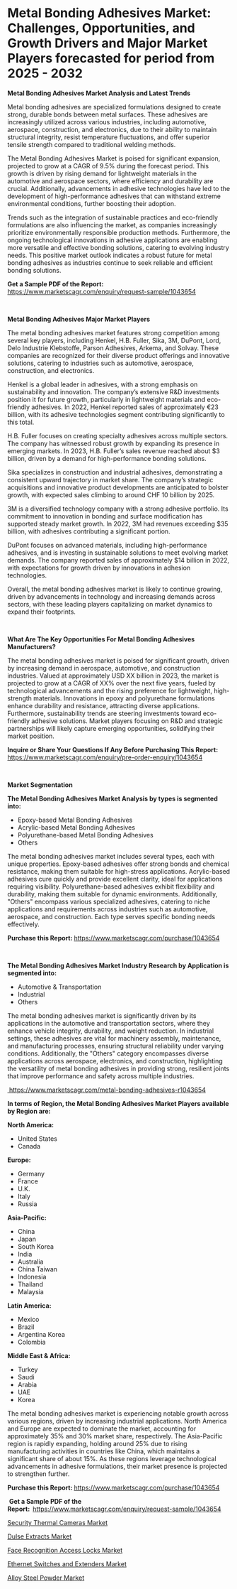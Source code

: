 <p><h1>Metal Bonding Adhesives Market: Challenges, Opportunities, and Growth Drivers and Major Market Players forecasted for period from 2025 - 2032</h1></p><p><strong>Metal Bonding Adhesives Market Analysis and Latest Trends</strong></p>
<p><p>Metal bonding adhesives are specialized formulations designed to create strong, durable bonds between metal surfaces. These adhesives are increasingly utilized across various industries, including automotive, aerospace, construction, and electronics, due to their ability to maintain structural integrity, resist temperature fluctuations, and offer superior tensile strength compared to traditional welding methods. </p><p>The Metal Bonding Adhesives Market is poised for significant expansion, projected to grow at a CAGR of 9.5% during the forecast period. This growth is driven by rising demand for lightweight materials in the automotive and aerospace sectors, where efficiency and durability are crucial. Additionally, advancements in adhesive technologies have led to the development of high-performance adhesives that can withstand extreme environmental conditions, further boosting their adoption. </p><p>Trends such as the integration of sustainable practices and eco-friendly formulations are also influencing the market, as companies increasingly prioritize environmentally responsible production methods. Furthermore, the ongoing technological innovations in adhesive applications are enabling more versatile and effective bonding solutions, catering to evolving industry needs. This positive market outlook indicates a robust future for metal bonding adhesives as industries continue to seek reliable and efficient bonding solutions.</p></p>
<p><strong>Get a Sample PDF of the Report:&nbsp;</strong> <a href="https://www.marketscagr.com/enquiry/request-sample/1043654?utm_campaign=2241&utm_medium=2&utm_source=Github&utm_content=ia&utm_term=31012025&utm_id=metal-bonding-adhesives">https://www.marketscagr.com/enquiry/request-sample/1043654</a></p>
<p>&nbsp;</p>
<p><strong>Metal Bonding Adhesives Major Market Players</strong></p>
<p><p>The metal bonding adhesives market features strong competition among several key players, including Henkel, H.B. Fuller, Sika, 3M, DuPont, Lord, Delo Industrie Klebstoffe, Parson Adhesives, Arkema, and Solvay. These companies are recognized for their diverse product offerings and innovative solutions, catering to industries such as automotive, aerospace, construction, and electronics.</p><p>Henkel is a global leader in adhesives, with a strong emphasis on sustainability and innovation. The company’s extensive R&D investments position it for future growth, particularly in lightweight materials and eco-friendly adhesives. In 2022, Henkel reported sales of approximately €23 billion, with its adhesive technologies segment contributing significantly to this total.</p><p>H.B. Fuller focuses on creating specialty adhesives across multiple sectors. The company has witnessed robust growth by expanding its presence in emerging markets. In 2023, H.B. Fuller’s sales revenue reached about $3 billion, driven by a demand for high-performance bonding solutions.</p><p>Sika specializes in construction and industrial adhesives, demonstrating a consistent upward trajectory in market share. The company’s strategic acquisitions and innovative product developments are anticipated to bolster growth, with expected sales climbing to around CHF 10 billion by 2025.</p><p>3M is a diversified technology company with a strong adhesive portfolio. Its commitment to innovation in bonding and surface modification has supported steady market growth. In 2022, 3M had revenues exceeding $35 billion, with adhesives contributing a significant portion.</p><p>DuPont focuses on advanced materials, including high-performance adhesives, and is investing in sustainable solutions to meet evolving market demands. The company reported sales of approximately $14 billion in 2022, with expectations for growth driven by innovations in adhesion technologies.</p><p>Overall, the metal bonding adhesives market is likely to continue growing, driven by advancements in technology and increasing demands across sectors, with these leading players capitalizing on market dynamics to expand their footprints.</p></p>
<p>&nbsp;</p>
<p><strong>What Are The Key Opportunities For Metal Bonding Adhesives Manufacturers?</strong></p>
<p><p>The metal bonding adhesives market is poised for significant growth, driven by increasing demand in aerospace, automotive, and construction industries. Valued at approximately USD XX billion in 2023, the market is projected to grow at a CAGR of XX% over the next five years, fueled by technological advancements and the rising preference for lightweight, high-strength materials. Innovations in epoxy and polyurethane formulations enhance durability and resistance, attracting diverse applications. Furthermore, sustainability trends are steering investments toward eco-friendly adhesive solutions. Market players focusing on R&D and strategic partnerships will likely capture emerging opportunities, solidifying their market position.</p></p>
<p><strong>Inquire or Share Your Questions If Any Before Purchasing This Report:</strong> <a href="https://www.marketscagr.com/enquiry/pre-order-enquiry/1043654?utm_campaign=2241&utm_medium=2&utm_source=Github&utm_content=ia&utm_term=31012025&utm_id=metal-bonding-adhesives">https://www.marketscagr.com/enquiry/pre-order-enquiry/1043654</a></p>
<p>&nbsp;</p>
<p><strong>Market Segmentation</strong></p>
<p><strong>The Metal Bonding Adhesives Market Analysis by types is segmented into:</strong></p>
<p><ul><li>Epoxy-based Metal Bonding Adhesives</li><li>Acrylic-based Metal Bonding Adhesives</li><li>Polyurethane-based Metal Bonding Adhesives</li><li>Others</li></ul></p>
<p><p>The metal bonding adhesives market includes several types, each with unique properties. Epoxy-based adhesives offer strong bonds and chemical resistance, making them suitable for high-stress applications. Acrylic-based adhesives cure quickly and provide excellent clarity, ideal for applications requiring visibility. Polyurethane-based adhesives exhibit flexibility and durability, making them suitable for dynamic environments. Additionally, "Others" encompass various specialized adhesives, catering to niche applications and requirements across industries such as automotive, aerospace, and construction. Each type serves specific bonding needs effectively.</p></p>
<p><strong>Purchase this Report:&nbsp;</strong><a href="https://www.marketscagr.com/purchase/1043654?utm_campaign=2241&utm_medium=2&utm_source=Github&utm_content=ia&utm_term=31012025&utm_id=metal-bonding-adhesives">https://www.marketscagr.com/purchase/1043654</a></p>
<p>&nbsp;</p>
<p><strong>The Metal Bonding Adhesives Market Industry Research by Application is segmented into:</strong></p>
<p><ul><li>Automotive & Transportation</li><li>Industrial</li><li>Others</li></ul></p>
<p><p>The metal bonding adhesives market is significantly driven by its applications in the automotive and transportation sectors, where they enhance vehicle integrity, durability, and weight reduction. In industrial settings, these adhesives are vital for machinery assembly, maintenance, and manufacturing processes, ensuring structural reliability under varying conditions. Additionally, the "Others" category encompasses diverse applications across aerospace, electronics, and construction, highlighting the versatility of metal bonding adhesives in providing strong, resilient joints that improve performance and safety across multiple industries.</p></p>
<p><a href="https://www.marketscagr.com/metal-bonding-adhesives-r1043654?utm_campaign=2241&utm_medium=2&utm_source=Github&utm_content=ia&utm_term=31012025&utm_id=metal-bonding-adhesives">&nbsp;https://www.marketscagr.com/metal-bonding-adhesives-r1043654</a></p>
<p><strong>In terms of Region, the Metal Bonding Adhesives Market Players available by Region are:</strong></p>
<p>
    <p> <strong> North America: </strong>
        <ul>
            <li>United States</li>
            <li>Canada</li>
        </ul>
        </p> 
    <p> <strong> Europe: </strong>
        <ul>
            <li>Germany</li>
            <li>France</li>
            <li>U.K.</li>
            <li>Italy</li>
            <li>Russia</li>
        </ul>
        </p> 
    <p> <strong> Asia-Pacific: </strong>
        <ul>
            <li>China</li>
            <li>Japan</li>
            <li>South Korea</li>
            <li>India</li>
            <li>Australia</li>
            <li>China Taiwan</li>
            <li>Indonesia</li>
            <li>Thailand</li>
            <li>Malaysia</li>
        </ul>
        </p> 
    <p> <strong> Latin America: </strong>
        <ul>
            <li>Mexico</li>
            <li>Brazil</li>
            <li>Argentina Korea</li>
            <li>Colombia</li>
        </ul>
        </p> 
    <p> <strong> Middle East & Africa: </strong>
        <ul>
            <li>Turkey</li>
            <li>Saudi</li>
            <li>Arabia</li>
            <li>UAE</li>
            <li>Korea</li>
        </ul>
    </p>
    </p>
<p><p>The metal bonding adhesives market is experiencing notable growth across various regions, driven by increasing industrial applications. North America and Europe are expected to dominate the market, accounting for approximately 35% and 30% market share, respectively. The Asia-Pacific region is rapidly expanding, holding around 25% due to rising manufacturing activities in countries like China, which maintains a significant share of about 15%. As these regions leverage technological advancements in adhesive formulations, their market presence is projected to strengthen further.</p></p>
<p><strong>Purchase this Report: </strong><a href="https://www.marketscagr.com/purchase/1043654?utm_campaign=2241&utm_medium=2&utm_source=Github&utm_content=ia&utm_term=31012025&utm_id=metal-bonding-adhesives">https://www.marketscagr.com/purchase/1043654</a></p>
<p>&nbsp;<strong>Get a Sample PDF of the Report:&nbsp;&nbsp;</strong><a href="https://www.marketscagr.com/enquiry/request-sample/1043654?utm_campaign=2241&utm_medium=2&utm_source=Github&utm_content=ia&utm_term=31012025&utm_id=metal-bonding-adhesives">https://www.marketscagr.com/enquiry/request-sample/1043654</a></p>
<p><strong></strong></p>
<p><p><a href="https://www.linkedin.com/pulse/key-drivers-security-thermal-cameras-markets-projected-104-cagr-4o1fc?utm_campaign=2241&utm_medium=2&utm_source=Github&utm_content=ia&utm_term=31012025&utm_id=metal-bonding-adhesives">Security Thermal Cameras Market</a></p><p><a href="https://www.linkedin.com/pulse/dulse-extracts-market-report-addressing-business-developments-wgvyf?utm_campaign=2241&utm_medium=2&utm_source=Github&utm_content=ia&utm_term=31012025&utm_id=metal-bonding-adhesives">Dulse Extracts Market</a></p><p><a href="https://www.linkedin.com/pulse/face-recognition-access-locks-market-analysis-offering-insights-n9p0c?utm_campaign=2241&utm_medium=2&utm_source=Github&utm_content=ia&utm_term=31012025&utm_id=metal-bonding-adhesives">Face Recognition Access Locks Market</a></p><p><a href="https://www.linkedin.com/pulse/navigating-ethernet-switches-extenders-market-through-2025-2032showing-k2ocf?utm_campaign=2241&utm_medium=2&utm_source=Github&utm_content=ia&utm_term=31012025&utm_id=metal-bonding-adhesives">Ethernet Switches and Extenders Market</a></p><p><a href="https://github.com/princessbartram3/Market-Research-Report-List-1/blob/main/alloy-steel-powder-market.md?utm_campaign=2241&utm_medium=2&utm_source=Github&utm_content=ia&utm_term=31012025&utm_id=metal-bonding-adhesives">Alloy Steel Powder Market</a></p></p>